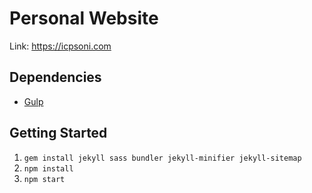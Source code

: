 # Personal Website
Link: https://icpsoni.com
## Dependencies

- [Gulp](https://gulpjs.com/)

## Getting Started

1.  `gem install jekyll sass bundler jekyll-minifier jekyll-sitemap`
1.  `npm install`
1.  `npm start`

